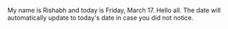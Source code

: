 My name is Rishabh and today is Friday, March 17. Hello all. The date will automatically update to today's date in case you did not notice.
